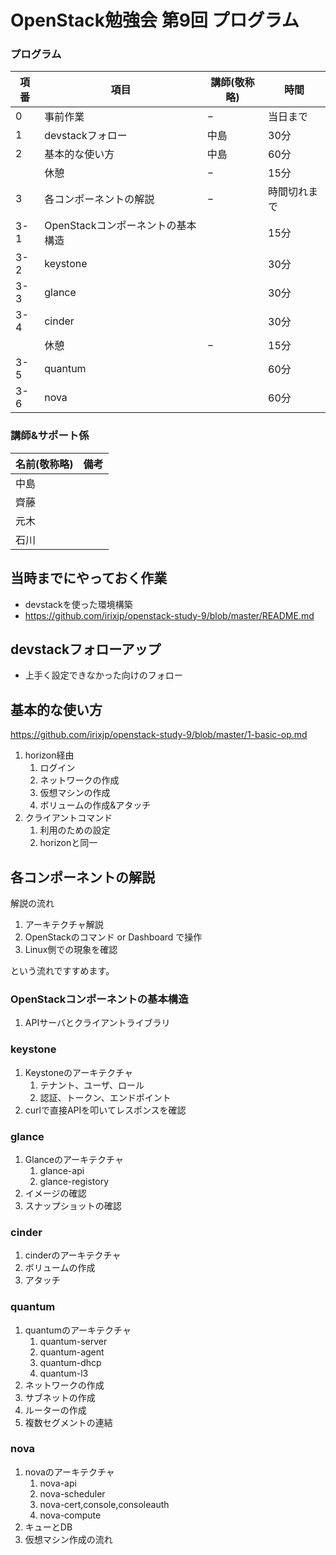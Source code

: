 # OpenStack勉強会 第9回 プログラム

### プログラム
|項番|項目|講師(敬称略)|時間|
|---|---|---|----|
|0|事前作業|−|当日まで|
|1|devstackフォロー|中島|30分|
|2|基本的な使い方|中島|60分|
||休憩|−|15分|
|3|各コンポーネントの解説|−|時間切れまで|
|3-1|OpenStackコンポーネントの基本構造||15分|
|3-2|keystone||30分|
|3-3|glance||30分|
|3-4|cinder||30分|
||休憩|−|15分|
|3-5|quantum||60分|
|3-6|nova||60分|

### 講師&サポート係
|名前(敬称略)|備考|
|----|----|
|中島||
|齊藤||
|元木||
|石川||


## 当時までにやっておく作業
* devstackを使った環境構築
* https://github.com/irixjp/openstack-study-9/blob/master/README.md


## devstackフォローアップ
* 上手く設定できなかった向けのフォロー


## 基本的な使い方

https://github.com/irixjp/openstack-study-9/blob/master/1-basic-op.md

1. horizon経由
    1. ログイン
    2. ネットワークの作成
    3. 仮想マシンの作成
    4. ボリュームの作成&アタッチ
2. クライアントコマンド
    1. 利用のための設定
    2. horizonと同一


## 各コンポーネントの解説

解説の流れ

1. アーキテクチャ解説
2. OpenStackのコマンド or Dashboard で操作
3. Linux側での現象を確認

という流れですすめます。


### OpenStackコンポーネントの基本構造
1. APIサーバとクライアントライブラリ


### keystone
1. Keystoneのアーキテクチャ
   1. テナント、ユーザ、ロール
   2. 認証、トークン、エンドポイント
2. curlで直接APIを叩いてレスポンスを確認


### glance
1. Glanceのアーキテクチャ
    1. glance-api
    2. glance-registory
2. イメージの確認
3. スナップショットの確認


### cinder
1. cinderのアーキテクチャ
2. ボリュームの作成
3. アタッチ


### quantum
1. quantumのアーキテクチャ
    1. quantum-server
    2. quantum-agent
    3. quantum-dhcp
    4. quantum-l3
2. ネットワークの作成
3. サブネットの作成
4. ルーターの作成
5. 複数セグメントの連結

### nova
1. novaのアーキテクチャ
    1. nova-api
    2. nova-scheduler
    3. nova-cert,console,consoleauth
    4. nova-compute
2. キューとDB
3. 仮想マシン作成の流れ

